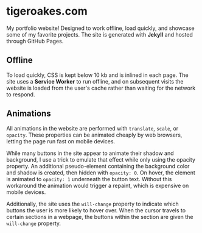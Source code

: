 # tigeroakes.com

My portfolio website! Designed to work offline, load quickly, and showcase some of my favorite projects.
The site is generated with **Jekyll** and hosted through GitHub Pages.

## Offline
To load quickly, CSS is kept below 10 kb and is inlined in each page. 
The site uses a **Service Worker** to run offline, and on subsequent visits the website is loaded from the user's cache
rather than waiting for the network to respond. 

## Animations
All animations in the website are performed with `translate`, `scale`, or `opacity`. 
These properties can be animated cheaply by web browsers, letting the page run fast on mobile devices.

While many buttons in the site appear to animate their shadow and background, 
I use a trick to emulate that effect while only using the opacity property.
An additional pseudo-element containing the background color and shadow is created, then hidden with `opacity: 0`.
On hover, the element is animated to `opacity: 1` underneath the button text.
Without this workaround the animation would trigger a repaint, which is expensive on mobile devices.

Additionally, the site uses the `will-change` property to indicate which buttons the user is more likely to hover over.
When the cursor travels to certain sections in a webpage, the buttons within the section are given the `will-change` property.
